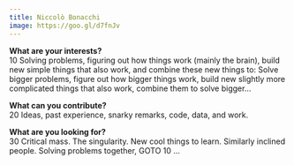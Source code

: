```yaml
---
title: Niccolò Bonacchi
image: https://goo.gl/d7fnJv
---
```


**What are your interests?**  
10 Solving problems, figuring out how things work (mainly the brain), build new simple things that also work, and combine these new things to: Solve bigger problems, figure out how bigger things work, build new slightly more complicated things that also work, combine them to solve bigger...  

**What can you contribute?**  
20 Ideas, past experience, snarky remarks, code, data, and work.  

**What are you looking for?**  
30 Critical mass. The singularity. New cool things to learn. Similarly inclined people. Solving problems together, GOTO 10 ...
